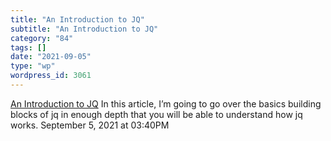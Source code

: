 ```yaml
---
title: "An Introduction to JQ"
subtitle: "An Introduction to JQ"
category: "84"
tags: []
date: "2021-09-05"
type: "wp"
wordpress_id: 3061
---
```

[ An Introduction to JQ](https://earthly.dev/blog/jq-select/)
 In this article, I’m going to go over the basics building blocks of jq in enough depth that you will be able to understand how jq works.
September 5, 2021 at 03:40PM